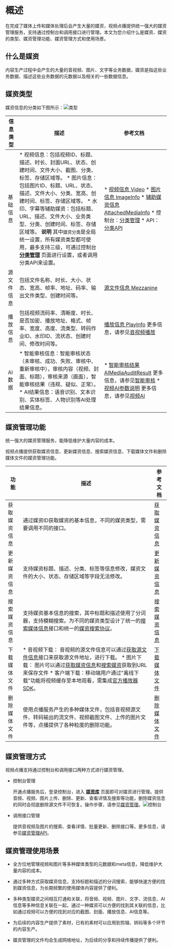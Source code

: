 概述 
=======================

在完成了媒体上传和媒体处理后会产生大量的媒资，视频点播提供统一强大的媒资管理服务，支持通过控制台和调用接口进行管理。本文为您介绍什么是媒资、媒资的类型、媒资管理功能、媒资管理方式和使用场景。

什么是媒资 
--------------------------

内容生产过程中会产生的大量的音视频、图片、文字等业务数据，媒资是指这些业务数据、描述这些业务数据的元数据以及相关的一些数据信息。

媒资类型 
-------------------------

媒资信息的分类如下图所示：![类型](https://static-aliyun-doc.oss-accelerate.aliyuncs.com/assets/img/zh-CN/3866564061/p180014.png)


| 信息类型  |                                                                                                                                                                                                                         描述                                                                                                                                                                                                                         |                                                                                                                                                                                                                                                                   参考文档                                                                                                                                                                                                                                                                    |
|-------|----------------------------------------------------------------------------------------------------------------------------------------------------------------------------------------------------------------------------------------------------------------------------------------------------------------------------------------------------------------------------------------------------------------------------------------------------|-------------------------------------------------------------------------------------------------------------------------------------------------------------------------------------------------------------------------------------------------------------------------------------------------------------------------------------------------------------------------------------------------------------------------------------------------------------------------------------------------------------------------------------------|
| 基础信息  | * 视频信息：包括视频ID、标题、描述、时长、封面URL、状态、创建时间、文件大小、截图、分类、标签、存储区域等。   * 图片信息：包括图片ID、标题、URL、状态、描述、文件大小、分类、宽高、创建时间、标签、存储区域等。   * 水印、字幕等辅助媒资：包括标题、URL、描述、文件大小、业务类型、分类、创建时间、标签、存储区域等。    **说明** 其中`媒资分类`是全局统一设置，所有媒资类型都可使用，最多支持三级，可通过控制台 **[分类管理](https://vod.console.aliyun.com/#/settings/category)** 页面进行设置，或者调用分类API来设置。 | * [视频信息 Video](/cn.zh-CN/服务端API/附录/基本数据类型.md)   * [图片信息 ImageInfo](/cn.zh-CN/服务端API/附录/基本数据类型.md)   * [辅助媒资信息 AttachedMediaInfo](/cn.zh-CN/服务端API/附录/基本数据类型.md)   * 控制台：[分类管理](/cn.zh-CN/控制台指南/配置管理/分类管理.md)   * API：[分类API](/cn.zh-CN/服务端API/媒资管理/媒资分类/创建分类.md)    |
| 源文件信息 | 包括文件名称、时长、大小、状态、宽高、帧率、地址、码率、输出文件类型、创建时间等。                                                                                                                                                                                                                                                                                                                                                                                                          | [源文件信息 Mezzanine](/cn.zh-CN/服务端API/附录/基本数据类型.md)                                                                                                                                                                                                                                                                                                                                                                                                                                                                          |
| 播放信息  | 包括视频流码率、清晰度、时长、是否加密、播放地址、格式、帧率、宽度、高度、流类型、转码作业ID、水印ID、流状态、创建时间、修改时间等。                                                                                                                                                                                                                                                                                                                                                                               | [播放信息 PlayInfo](/cn.zh-CN/服务端API/附录/基本数据类型.md) 更多信息，请参见[音视频播放](/cn.zh-CN/开发指南/音视频播放/概述.md)                                                                                                                                                                                                                                                                                                                                                                                                |
| AI数据  | * 智能审核信息：智能审核状态（未审核、成功、失败、审核中、重新审核中），审核内容（视频、封面、标题），审核来源（画面），智能审核结果（违规、疑似、正常）。   * AI结果信息：语音识别、文本识别、实体标签、人物识别等AI处理结果信息。                                                                                                                                                                                                                                         | * [智能审核结果AIMediaAuditResult](/cn.zh-CN/服务端API/附录/视频AI参数说明.md) 更多信息，请参见[智能审核](/cn.zh-CN/开发指南/媒体审核/智能审核.md)   * [视频AI参数说明](/cn.zh-CN/服务端API/附录/视频AI参数说明.md) 更多信息，请参见[视频AI](/cn.zh-CN/开发指南/视频AI/概述.md)                                                                                                                                                    |



媒资管理功能 
---------------------------

统一强大的媒资管理服务，能降低维护大量内容的成本。

视频点播提供获取媒资信息、更新媒资信息、搜索媒资信息、下载媒体文件和删除媒体文件的媒资管理功能。


|   功能   |                                                                                                                                                                                                                                  描述                                                                                                                                                                                                                                  |                          参考文档                           |
|--------|----------------------------------------------------------------------------------------------------------------------------------------------------------------------------------------------------------------------------------------------------------------------------------------------------------------------------------------------------------------------------------------------------------------------------------------------------------------------|---------------------------------------------------------|
| 获取媒资信息 | 通过媒资ID获取媒资的基本信息，不同的媒资类型，需要调用不同的接口。                                                                                                                                                                                                                                                                                                                                                                                                                                   | [获取媒资信息](/cn.zh-CN/开发指南/媒资管理/获取媒资信息.md) |
| 更新媒资信息 | 支持媒资标题、描述、分类、标签等信息修改，媒资文件的大小、状态、存储区域等字段无法修改。                                                                                                                                                                                                                                                                                                                                                                                                                         | [更新媒资信息](/cn.zh-CN/开发指南/媒资管理/更新媒资信息.md) |
| 搜索媒资信息 | 支持媒资基本信息的搜索，其中标题和描述使用了分词器，支持模糊搜索。为不同的媒资类型设计了统一的[搜索媒体信息](/cn.zh-CN/服务端API/媒资管理/媒资搜索/搜索媒体信息.md)接口和统一的[媒资搜索协议](/cn.zh-CN/服务端API/附录/媒资搜索协议.md)。                                                                                                                                                                                                                                                                                          | [搜索媒资信息](/cn.zh-CN/开发指南/媒资管理/搜索媒资信息.md) |
| 下载媒体文件 | * 音视频下载： 音视频的源文件信息可以通过[获取源文件信息](/cn.zh-CN/服务端API/媒资管理/音视频管理/获取源文件信息.md)接口来获取源文件地址，进行下载。   * 图片下载： 图片可以通过[获取媒资信息](/cn.zh-CN/开发指南/媒资管理/获取媒资信息.md)和[搜索媒资](/cn.zh-CN/开发指南/媒资管理/搜索媒资信息.md)获取到URL来保存文件   * 客户端下载：移动端用户通过"离线下载"功能将视频缓存至本地观看，需集成[官方播放器SDK](/cn.zh-CN/播放器SDK/产品说明.md)。    | [下载媒体文件](/cn.zh-CN/开发指南/媒资管理/下载媒体文件.md) |
| 删除媒体文件 | 使用点播服务产生的多种媒体文件，包括音视频源文件、转码输出的流文件、视频截图文件、上传的图片文件等，点播提供了各种粒度的删除功能。                                                                                                                                                                                                                                                                                                                                                                                                    | [删除媒体文件](/cn.zh-CN/开发指南/媒资管理/删除媒体文件.md) |



媒资管理方式 
---------------------------

视频点播支持通过控制台和调用接口两种方式进行媒资管理。

* 控制台管理

  开通点播服务后，登录控制台，进入 **[媒资库](https://vod.console.aliyun.com/#/media/video/list)** 页面即可对媒资进行管理。提供音频、视频、图片上传、删除、更新、查看详情及搜索等功能，删除媒资信息的同时会彻底删除源文件不可恢复。操作步骤，请参见[媒资管理](/cn.zh-CN/控制台指南/媒资库/媒资管理.md)。![控制台](https://static-aliyun-doc.oss-accelerate.aliyuncs.com/assets/img/zh-CN/6611984061/p180064.png)
  

* 调用接口管理

  提供音视频及图片的搜索、查看详情、批量更新、删除接口等。更多信息，请参见[媒资管理API](/cn.zh-CN/服务端API/API概览.md)。
  




媒资管理使用场景 
-----------------------------

* 全方位地管理视频和图片等多种媒体类型的元数据和meta信息，降低维护大量内容的成本。

  

* 通过多种方式获取媒资信息，支持标题和描述的分词搜索，能够快速方便的找到媒资信息，为长期频繁的使用媒体内容提供了便利。

  

* 多种类型媒资之间相互打通和关联，将音频、视频、图片、文字、流信息、AI信息等多种信息关联在一起，通过一种媒资可以方便的找到其关联的信息，比如通过视频可以方便的找到对应的截图、封面、播放信息、AI信息等。

  

* 为后续的内容生产提供了素材，已有的素材可以应用到剪辑、转码等多个环节的内容生产。

  

* 媒资管理的文件均会生成网络地址，为后续的分享和持续传播提供了便利。

  



